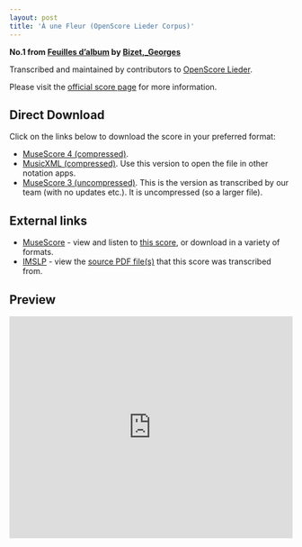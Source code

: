 ```yaml
---
layout: post
title: 'À une Fleur (OpenScore Lieder Corpus)'
---
```


__No.1 from [Feuilles d’album](https://fourscoreandmore.org/openscore/lieder/Bizet,_Georges/Feuilles_d’album/) by [Bizet,_Georges](https://fourscoreandmore.org/openscore/lieder/Bizet,_Georges)__

Transcribed and maintained by contributors to [OpenScore Lieder].

Please visit the [official score page] for more information.

[official score page]: https://musescore.com/openscore-lieder-corpus/scores/5079494
[OpenScore Lieder]: https://musescore.com/openscore-lieder-corpus

## Direct Download

Click on the links below to download the score in your preferred format:
- [MuseScore 4 (compressed)](https://github.com/openscore/lieder/blob/main/scores/Bizet,_Georges/Feuilles_d’album/1_À_une_Fleur/lc5079494.mscz?raw=true).
- [MusicXML (compressed)](https://github.com/openscore/lieder/blob/main/scores/Bizet,_Georges/Feuilles_d’album/1_À_une_Fleur/lc5079494.mxl?raw=true). Use this version to open the file in other notation apps.
- [MuseScore 3 (uncompressed)](https://github.com/openscore/lieder/blob/main/scores/Bizet,_Georges/Feuilles_d’album/1_À_une_Fleur/lc5079494.mscx?raw=true). This is the version as transcribed by our team (with no updates etc.). It is uncompressed (so a larger file).

## External links

- [MuseScore] - view and listen to [this score][MuseScore], or download in a variety of formats.
- [IMSLP] - view the [source PDF file(s)][IMSLP] that this score was transcribed from.

[MuseScore]: https://musescore.com/score/5079494
[IMSLP]: https://imslp.org/wiki/Special:ReverseLookup/83314

## Preview

<iframe width="100%" height="394" src="https://musescore.com/openscore-lieder-corpus/scores/5079494/embed" frameborder="0" allowfullscreen allow="autoplay; fullscreen"></iframe>
